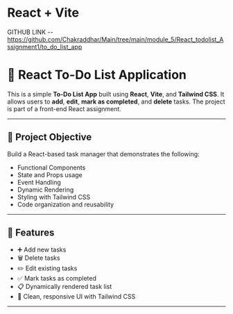 # React + Vite

GITHUB LINK -- https://github.com/Chakraddhar/Main/tree/main/module_5/React_todolist_Assignment1/to_do_list_app

# 📝 React To-Do List Application

This is a simple **To-Do List App** built using **React**, **Vite**, and **Tailwind CSS**. It allows users to **add**, **edit**, **mark as completed**, and **delete** tasks. The project is part of a front-end React assignment.

---

## 📌 Project Objective

Build a React-based task manager that demonstrates the following:
- Functional Components
- State and Props usage
- Event Handling
- Dynamic Rendering
- Styling with Tailwind CSS
- Code organization and reusability

---

## 🚀 Features

- ➕ Add new tasks
- 🗑️ Delete tasks
- ✏️ Edit existing tasks
- ✅ Mark tasks as completed
- 📋 Dynamically rendered task list
- 🎨 Clean, responsive UI with Tailwind CSS

---
